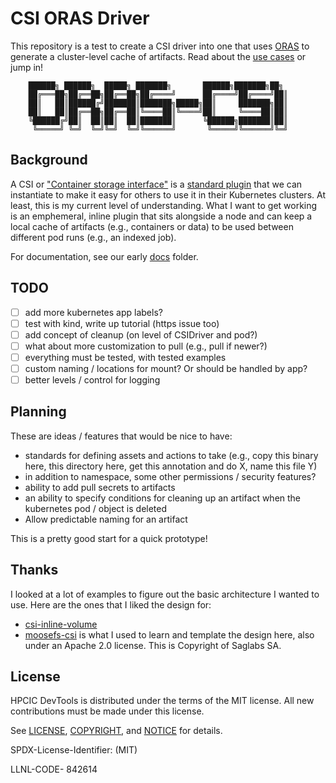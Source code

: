 # CSI ORAS Driver

This repository is a test to create a CSI driver into one that uses [ORAS](https://oras.land) to
generate a cluster-level cache of artifacts. Read about the [use cases](docs/about.md) or jump in!

```console
	██████╗ ██████╗  █████╗ ███████╗       ██████╗███████╗██╗
	██╔═══██╗██╔══██╗██╔══██╗██╔════╝      ██╔════╝██╔════╝██║
	██║   ██║██████╔╝███████║███████╗█████╗██║     ███████╗██║
	██║   ██║██╔══██╗██╔══██║╚════██║╚════╝██║     ╚════██║██║
	╚██████╔╝██║  ██║██║  ██║███████║      ╚██████╗███████║██║
	 ╚═════╝ ╚═╝  ╚═╝╚═╝  ╚═╝╚══════╝       ╚═════╝╚══════╝╚═╝
```

## Background

A CSI or ["Container storage interface"](https://github.com/container-storage-interface/spec) is a [standard plugin](https://github.com/container-storage-interface/spec/blob/master/spec.md) that we
can instantiate to make it easy for others to use it in their Kubernetes clusters. At least, this is my current level of understanding. 
What I want to get working is an emphemeral, inline plugin that sits alongside a node and can keep a local cache of artifacts
(e.g., containers or data) to be used between different pod runs (e.g., an indexed job).

For documentation, see our early [docs](docs) folder.

## TODO

 - [ ] add more kubernetes app labels?
 - [ ] test with kind, write up tutorial (https issue too)
 - [ ] add concept of cleanup (on level of CSIDriver and pod?)
 - [ ] what about more customization to pull (e.g., pull if newer?)
 - [ ] everything must be tested, with tested examples
 - [ ] custom naming / locations for mount? Or should be handled by app?
 - [ ] better levels / control for logging

## Planning

These are ideas / features that would be nice to have:

 - standards for defining assets and actions to take (e.g., copy this binary here, this directory here, get this annotation and do X, name this file Y)
 - in addition to namespace, some other permissions / security features?
 - ability to add pull secrets to artifacts
 - an ability to specify conditions for cleaning up an artifact when the kubernetes pod / object is deleted
 - Allow predictable naming for an artifact

This is a pretty good start for a quick prototype!

## Thanks

I looked at a lot of examples to figure out the basic architecture I wanted to use. Here are the ones that I liked the design for:

- [csi-inline-volume](https://kubernetes.io/blog/2022/08/29/csi-inline-volumes-ga/)
- [moosefs-csi](https://github.com/moosefs/moosefs-csi) is what I used to learn and template the design here, also under an Apache 2.0 license. This is Copyright of Saglabs SA.


## License

HPCIC DevTools is distributed under the terms of the MIT license.
All new contributions must be made under this license.

See [LICENSE](https://github.com/converged-computing/cloud-select/blob/main/LICENSE),
[COPYRIGHT](https://github.com/converged-computing/cloud-select/blob/main/COPYRIGHT), and
[NOTICE](https://github.com/converged-computing/cloud-select/blob/main/NOTICE) for details.

SPDX-License-Identifier: (MIT)

LLNL-CODE- 842614
